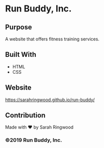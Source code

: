 # Run Buddy, Inc.

## Purpose
A website that offers fitness training services.

## Built With
* HTML
* CSS

## Website
https://sarahringwood.github.io/run-buddy/

## Contribution
Made with ❤️ by Sarah Ringwood


### ©️2019 Run Buddy, Inc.